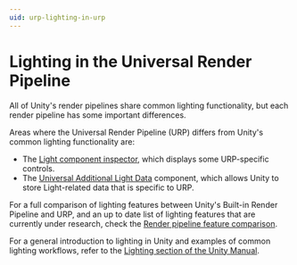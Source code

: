 ```yaml
---
uid: urp-lighting-in-urp
---
```

# Lighting in the Universal Render Pipeline

All of Unity's render pipelines share common lighting functionality, but each render pipeline has some important differences.

Areas where the Universal Render Pipeline (URP) differs from Unity's common lighting functionality are:

* The [Light component inspector](../light-component.md), which displays some URP-specific controls.
* The [Universal Additional Light Data](../universal-additional-light-data.md) component, which allows Unity to store Light-related data that is specific to URP.

For a full comparison of lighting features between Unity's Built-in Render Pipeline and URP, and an up to date list of lighting features that are currently under research, check the [Render pipeline feature comparison](https://docs.unity3d.com/Manual/render-pipelines-feature-comparison.html).

For a general introduction to lighting in Unity and examples of common lighting workflows, refer to the [Lighting section of the Unity Manual](https://docs.unity3d.com/Manual/LightingOverview.html).
